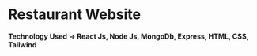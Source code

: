 # Restaurant Website
**Technology Used -> React Js, Node Js, MongoDb, Express, HTML, CSS, Tailwind**



